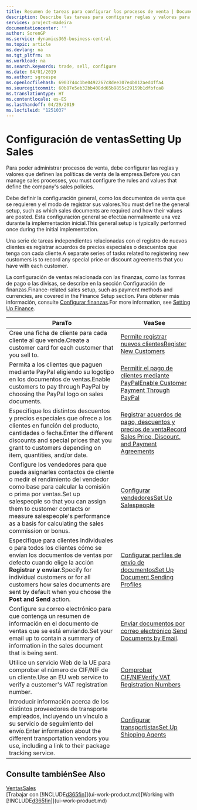 ```yaml
---
title: Resumen de tareas para configurar los procesos de venta | Documentos de Microsoft
description: Describe las tareas para configurar reglas y valores para definir las directivas y los procesos de ventas.
services: project-madeira
documentationcenter: ''
author: SorenGP
ms.service: dynamics365-business-central
ms.topic: article
ms.devlang: na
ms.tgt_pltfrm: na
ms.workload: na
ms.search.keywords: trade, sell, configure
ms.date: 04/01/2019
ms.author: sgroespe
ms.openlocfilehash: 6903744c1be0492267c8dee307e4b012aed4ffa4
ms.sourcegitcommit: 60b87e5eb32bb408dd65b9855c29159b1dfbfca8
ms.translationtype: HT
ms.contentlocale: es-ES
ms.lasthandoff: 04/29/2019
ms.locfileid: "1251037"
---
```

# <a name="setting-up-sales"></a><span data-ttu-id="f50bf-103">Configuración de ventas</span><span class="sxs-lookup"><span data-stu-id="f50bf-103">Setting Up Sales</span></span>
<span data-ttu-id="f50bf-104">Para poder administrar procesos de venta, debe configurar las reglas y valores que definen las políticas de venta de la empresa.</span><span class="sxs-lookup"><span data-stu-id="f50bf-104">Before you can manage sales processes, you must configure the rules and values that define the company's sales policies.</span></span>

<span data-ttu-id="f50bf-105">Debe definir la configuración general, como los documentos de venta que se requieren y el modo de registrar sus valores.</span><span class="sxs-lookup"><span data-stu-id="f50bf-105">You must define the general setup, such as which sales documents are required and how their values are posted.</span></span> <span data-ttu-id="f50bf-106">Esta configuración general se efectúa normalmente una vez durante la implementación inicial.</span><span class="sxs-lookup"><span data-stu-id="f50bf-106">This general setup is typically performed once during the initial implementation.</span></span>

<span data-ttu-id="f50bf-107">Una serie de tareas independientes relacionadas con el registro de nuevos clientes es registrar acuerdos de precios especiales o descuentos que tenga con cada cliente.</span><span class="sxs-lookup"><span data-stu-id="f50bf-107">A separate series of tasks related to registering new customers is to record any special price or discount agreements that you have with each customer.</span></span>

<span data-ttu-id="f50bf-108">La configuración de ventas relacionada con las finanzas, como las formas de pago o las divisas, se describe en la sección Configuración de finanzas.</span><span class="sxs-lookup"><span data-stu-id="f50bf-108">Finance-related sales setup, such as payment methods and currencies, are covered in the Finance Setup section.</span></span> <span data-ttu-id="f50bf-109">Para obtener más información, consulte [Configurar finanzas](finance-setup-finance.md).</span><span class="sxs-lookup"><span data-stu-id="f50bf-109">For more information, see [Setting Up Finance](finance-setup-finance.md).</span></span>

| <span data-ttu-id="f50bf-110">Para</span><span class="sxs-lookup"><span data-stu-id="f50bf-110">To</span></span> | <span data-ttu-id="f50bf-111">Vea</span><span class="sxs-lookup"><span data-stu-id="f50bf-111">See</span></span> |
| --- | --- |
| <span data-ttu-id="f50bf-112">Cree una ficha de cliente para cada cliente al que vende.</span><span class="sxs-lookup"><span data-stu-id="f50bf-112">Create a customer card for each customer that you sell to.</span></span> |[<span data-ttu-id="f50bf-113">Permite registrar nuevos clientes</span><span class="sxs-lookup"><span data-stu-id="f50bf-113">Register New Customers</span></span>](sales-how-register-new-customers.md) |
| <span data-ttu-id="f50bf-114">Permita a los clientes que paguen mediante PayPal eligiendo su logotipo en los documentos de ventas.</span><span class="sxs-lookup"><span data-stu-id="f50bf-114">Enable customers to pay through PayPal by choosing the PayPal logo on sales documents.</span></span> |[<span data-ttu-id="f50bf-115">Permitir el pago de clientes mediante PayPal</span><span class="sxs-lookup"><span data-stu-id="f50bf-115">Enable Customer Payment Through PayPal</span></span>](sales-how-enable-payment-service-extensions.md) |
| <span data-ttu-id="f50bf-116">Especifique los distintos descuentos y precios especiales que ofrece a los clientes en función del producto, cantidades o fecha.</span><span class="sxs-lookup"><span data-stu-id="f50bf-116">Enter the different discounts and special prices that you grant to customers depending on item, quantities, and/or date.</span></span> |[<span data-ttu-id="f50bf-117">Registrar acuerdos de pago, descuentos y precios de venta</span><span class="sxs-lookup"><span data-stu-id="f50bf-117">Record Sales Price, Discount, and Payment Agreements</span></span>](sales-how-record-sales-price-discount-payment-agreements.md) |
| <span data-ttu-id="f50bf-118">Configure los vendedores para que pueda asignarles contactos de cliente o medir el rendimiento del vendedor como base para calcular la comisión o prima por ventas.</span><span class="sxs-lookup"><span data-stu-id="f50bf-118">Set up salespeople so that you can assign them to customer contacts or measure salespeople's performance as a basis for calculating the sales commission or bonus.</span></span> |[<span data-ttu-id="f50bf-119">Configurar vendedores</span><span class="sxs-lookup"><span data-stu-id="f50bf-119">Set Up Salespeople</span></span>](sales-how-setup-salespeople.md) |
| <span data-ttu-id="f50bf-120">Especifique para clientes individuales o para todos los clientes cómo se envían los documentos de ventas por defecto cuando elige la acción **Registrar y enviar**.</span><span class="sxs-lookup"><span data-stu-id="f50bf-120">Specify for individual customers or for all customers how sales documents are sent by default when you choose the **Post and Send** action.</span></span> |[<span data-ttu-id="f50bf-121">Configurar perfiles de envío de documentos</span><span class="sxs-lookup"><span data-stu-id="f50bf-121">Set Up Document Sending Profiles</span></span>](sales-how-setup-document-send-profiles.md) |
| <span data-ttu-id="f50bf-122">Configure su correo electrónico para que contenga un resumen de información en el documento de ventas que se está enviando.</span><span class="sxs-lookup"><span data-stu-id="f50bf-122">Set your email up to contain a summary of information in the sales document that is being sent.</span></span> |<span data-ttu-id="f50bf-123">[Enviar documentos por correo electrónico](ui-how-send-documents-email.md).</span><span class="sxs-lookup"><span data-stu-id="f50bf-123">[Send Documents by Email](ui-how-send-documents-email.md).</span></span> |
|<span data-ttu-id="f50bf-124">Utilice un servicio Web de la UE para comprobar el número de CIF/NIF de un cliente.</span><span class="sxs-lookup"><span data-stu-id="f50bf-124">Use an EU web service to verify a customer's VAT registration number.</span></span>|[<span data-ttu-id="f50bf-125">Comprobar CIF/NIF</span><span class="sxs-lookup"><span data-stu-id="f50bf-125">Verify VAT Registration Numbers</span></span>](finance-setup-vat.md)|
|<span data-ttu-id="f50bf-126">Introducir información acerca de los distintos proveedores de transporte empleados, incluyendo un vínculo a su servicio de seguimiento del envío.</span><span class="sxs-lookup"><span data-stu-id="f50bf-126">Enter information about the different transportation vendors you use, including a link to their package tracking service.</span></span>|[<span data-ttu-id="f50bf-127">Configurar transportistas</span><span class="sxs-lookup"><span data-stu-id="f50bf-127">Set Up Shipping Agents</span></span>](sales-how-to-set-up-shipping-agents.md)|

## <a name="see-also"></a><span data-ttu-id="f50bf-128">Consulte también</span><span class="sxs-lookup"><span data-stu-id="f50bf-128">See Also</span></span>
[<span data-ttu-id="f50bf-129">Ventas</span><span class="sxs-lookup"><span data-stu-id="f50bf-129">Sales</span></span>](sales-manage-sales.md)  
<span data-ttu-id="f50bf-130">[Trabajar con [!INCLUDE[d365fin](includes/d365fin_md.md)]](ui-work-product.md)</span><span class="sxs-lookup"><span data-stu-id="f50bf-130">[Working with [!INCLUDE[d365fin](includes/d365fin_md.md)]](ui-work-product.md)</span></span>
